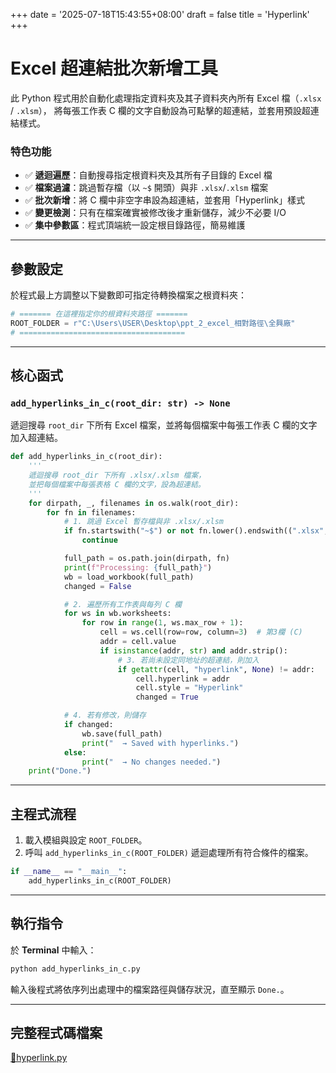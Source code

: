 +++
date = '2025-07-18T15:43:55+08:00'
draft = false
title = 'Hyperlink'
+++
# Excel 超連結批次新增工具
<!--more-->

此 Python 程式用於自動化處理指定資料夾及其子資料夾內所有 Excel 檔（`.xlsx` / `.xlsm`），
將每張工作表 C 欄的文字自動設為可點擊的超連結，並套用預設超連結樣式。

### 特色功能

- ✅ **遞迴遍歷**：自動搜尋指定根資料夾及其所有子目錄的 Excel 檔  
- ✅ **檔案過濾**：跳過暫存檔（以 `~$` 開頭）與非 `.xlsx`/`.xlsm` 檔案  
- ✅ **批次新增**：將 C 欄中非空字串設為超連結，並套用「Hyperlink」樣式  
- ✅ **變更檢測**：只有在檔案確實被修改後才重新儲存，減少不必要 I/O  
- ✅ **集中參數區**：程式頂端統一設定根目錄路徑，簡易維護  

---

## 參數設定

於程式最上方調整以下變數即可指定待轉換檔案之根資料夾：

```python
# ======= 在這裡指定你的根資料夾路徑 =======
ROOT_FOLDER = r"C:\Users\USER\Desktop\ppt_2_excel_相對路徑\全興廠"
# =====================================
```

---

## 核心函式

### `add_hyperlinks_in_c(root_dir: str) -> None`
遞迴搜尋 `root_dir` 下所有 Excel 檔案，並將每個檔案中每張工作表 C 欄的文字加入超連結。

```python
def add_hyperlinks_in_c(root_dir):
    '''
    遞迴搜尋 root_dir 下所有 .xlsx/.xlsm 檔案，
    並把每個檔案中每張表格 C 欄的文字，設為超連結。
    '''
    for dirpath, _, filenames in os.walk(root_dir):
        for fn in filenames:
            # 1. 跳過 Excel 暫存檔與非 .xlsx/.xlsm
            if fn.startswith("~$") or not fn.lower().endswith((".xlsx", ".xlsm")):
                continue

            full_path = os.path.join(dirpath, fn)
            print(f"Processing: {full_path}")
            wb = load_workbook(full_path)
            changed = False

            # 2. 遍歷所有工作表與每列 C 欄
            for ws in wb.worksheets:
                for row in range(1, ws.max_row + 1):
                    cell = ws.cell(row=row, column=3)  # 第3欄 (C)
                    addr = cell.value
                    if isinstance(addr, str) and addr.strip():
                        # 3. 若尚未設定同地址的超連結，則加入
                        if getattr(cell, "hyperlink", None) != addr:
                            cell.hyperlink = addr
                            cell.style = "Hyperlink"
                            changed = True

            # 4. 若有修改，則儲存
            if changed:
                wb.save(full_path)
                print("  → Saved with hyperlinks.")
            else:
                print("  → No changes needed.")
    print("Done.")
```

---

## 主程式流程

1. 載入模組與設定 `ROOT_FOLDER`。  
2. 呼叫 `add_hyperlinks_in_c(ROOT_FOLDER)` 遞迴處理所有符合條件的檔案。  

```python
if __name__ == "__main__":
    add_hyperlinks_in_c(ROOT_FOLDER)
```

---

## 執行指令

於 **Terminal** 中輸入：

```bash
python add_hyperlinks_in_c.py
```

輸入後程式將依序列出處理中的檔案路徑與儲存狀況，直至顯示 `Done.`。

---

## 完整程式碼檔案

[🔗hyperlink.py](https://github.com/Bgb941207/work-log/blob/master/static/hyperlink.py)
